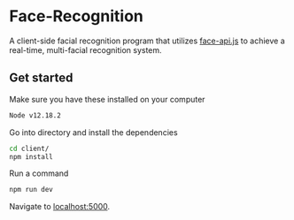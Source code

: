 # Face-Recognition
A client-side facial recognition program that utilizes [face-api.js](https://github.com/justadudewhohacks/face-api.js) to achieve a real-time, multi-facial recognition system.

## Get started

Make sure you have these installed on your computer
```bash
Node v12.18.2
```

Go into directory and install the dependencies

```bash
cd client/
npm install
```

Run a command

```bash
npm run dev
```

Navigate to [localhost:5000](http://localhost:5000).
